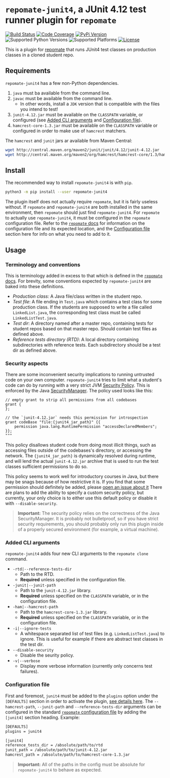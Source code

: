 # `repomate-junit4`, a JUnit 4.12 test runner plugin for `repomate`

[![Build Status](https://travis-ci.com/slarse/repomate-junit4.svg?token=1VKcbDz66bMbTdt1ebsN&branch=master)](https://travis-ci.com/slarse/repomate-junit4)
[![Code Coverage](https://codecov.io/gh/slarse/repomate-junit4/branch/master/graph/badge.svg)](https://codecov.io/gh/slarse/repomate-junit4)
[![PyPi Version](https://badge.fury.io/py/repomate-junit4.svg)](https://badge.fury.io/py/repomate-junit4)
![Supported Python Versions](https://img.shields.io/badge/python-3.5%2C%203.6%2C%203.7-blue.svg)
![Supported Platforms](https://img.shields.io/badge/platforms-Linux%2C%20macOS-blue.svg)
[![License](https://img.shields.io/badge/license-MIT-blue.svg)](LICENSE)

This is a plugin for [repomate](https://github.com/slarse/repomate) that runs
JUnit4 test classes on production classes in a cloned student repo.

## Requirements
`repomate-junit4` has a few non-Python dependencies.

1. `java` must ba available from the command line.
2. `javac` must be available from the command line.
    - In other words, install a `JDK` version that is compatible with the files
    you intend to test!
3. `junit-4.12.jar` must be available on the `CLASSPATH` variable, or configured
    (see [Added CLI arguments](#added-cli-arguments) and
    [Configuration file](#configuration-file)).
4. `hamcrest-core-1.3.jar` must be available on the `CLASSPATH` variable or
   configured in order to make use of `hamcrest` matchers.

The `hamcrest` and `junit` jars ar available from Maven Central:

```bash
wget http://central.maven.org/maven2/junit/junit/4.12/junit-4.12.jar
wget http://central.maven.org/maven2/org/hamcrest/hamcrest-core/1.3/hamcrest-core-1.3.jar
```

## Install
The recommended way to install `repomate-junit4` is with `pip`.

```bash
python3 -m pip install --user repomate-junit4
```

The plugin itself does not actually require `repomate`, but it is fairly
useless without. If `repomate` and `repomate-junit4` are both installed in the
same environment, then `repomate` should just find `repomate-junit4`.
For `repomate` to actually use `repomate-junit4`, it must be configured
in the `repomate` configuration file. Refer to the
[`repomate` docs](https://repomate.readthedocs.io/en/latest/configuration.html)
for information on the configuration file and its expected location, and the
[Configuration file](#configuration-file) section here for info on what you
need to add to it.

## Usage

### Terminology and conventions
This is terminology added in excess to that which is defined in the [`repomate`
docs](https://repomate.readthedocs.io/en/latest/fundamentals.html#terminology).
For brevity, some conventions expected by `repomate-junit4` are baked into
these definitions.

* _Production class:_ A Java file/class written in the student repo.
* _Test file_: A file ending in `Test.java` which contains a test class for
  some production class. If the students are supposed to write a file called
  `LinkedList.java`, the corresponding test class must be called
  `LinkedListTest.java`.
* _Test dir_: A directory named after a master repo, containing tests for
  student repos based on that master repo. Should contain test files
  as defined above.
* _Reference tests directory (RTD)_: A local directory containing subdirectories
  with reference tests. Each subdirectory should be a test dir as defined above.

### Security aspects
There are some inconvenient security implications to running untrusted code on
your own computer. `repomate-junit4` tries to limit what a student's code can
do by running with a very strict JVM
[Security Policy](https://docs.oracle.com/javase/7/docs/technotes/guides/security/PolicyFiles.html).
This is enforced by the Java
[SecurityManager](https://docs.oracle.com/javase/8/docs/api/java/lang/SecurityManager.html).
The policy used looks like this:

```
// empty grant to strip all permissions from all codebases
grant {
};

// the `junit-4.12.jar` needs this permission for introspection
grant codeBase "file:{junit4_jar_path}" {{
    permission java.lang.RuntimePermission "accessDeclaredMembers";
}};
"""
```

This policy disallows student code from doing most illicit things, such as
accessing files outside of the codebases's directory, or accessing the network.
The `{junit4_jar_path}` is dynamically resolved during runtime, and will lend
the actual `junit-4.12.jar` archive that is used to run the test classes
sufficient permissions to do so.

This policy seems to work well for introductory courses in Java, but there may
be snags because of how restrictive it is. If you find that some permission
should definitely be added, please
[open an issue about it](https://github.com/slarse/repomate-junit4/issues/new)
There are plans to add the ability to specify a custom security policy, but
currently, your only choice is to either use this default policy or disable it
with `--disable-security`.

> **Important:** The security policy relies on the correctness of the Java
> SecurityManager. It is probably not bulletproof, so if you have strict
> security requirements, you should probably only run this plugin inside of a
> properly secured environment (for example, a virtual machine).

### Added CLI arguments
`repomate-junit4` adds four new CLI arguments to the `repomate clone` command.

* `-rtd|--reference-tests-dir`
    - Path to the RTD.
    - **Required** unless specified in the configuration file.
* `-junit|--junit-path`
    - Path to the `junit-4.12.jar` library.
    - **Required** unless specified on the `CLASSPATH` variable, or in the
      configuration file.
* `-ham|--hamcrest-path`
    - Path to the `hamcrest-core-1.3.jar` library.
    - **Required** unless specified on the `CLASSPATH` variable, or in the
      configuration file.
* `-i|--ignore-tests`
    - A whitespace separated list of test files (e.g. `LinkedListTest.java`) to
    ignore. This is useful for example if there are abstract test classes in
    the test dir.
* `--disable-security`
    - Disable the seurity policy.
* `-v|--verbose`
    - Display more verbose information (currently only concerns test failures).

### Configuration file
First and foremost, `junit4` must be added to the `plugins` option under the
`[DEFAULTS]` section in order to activate the plugin,
[see details here](https://repomate.readthedocs.io/en/latest/plugins.html#using-existing-plugins).
The `--hamcrest-path`, `--junit-path` and `--reference-tests-dir` arguments can
be configured in the standard
[`repomate` configuration file](https://repomate.readthedocs.io/en/latest/configuration.html)
by adding the `[junit4]` section heading. Example:

```bash
[DEFAULTS]
plugins = junit4

[junit4]
reference_tests_dir = /absolute/path/to/rtd
junit_path = /absolute/path/to/junit-4.12.jar
hamcrest_path = /absolute/path/to/hamcrest-core-1.3.jar
```

> **Important:** All of the paths in the config must be absolute for
> `repomate-junit4` to behave as expected.
